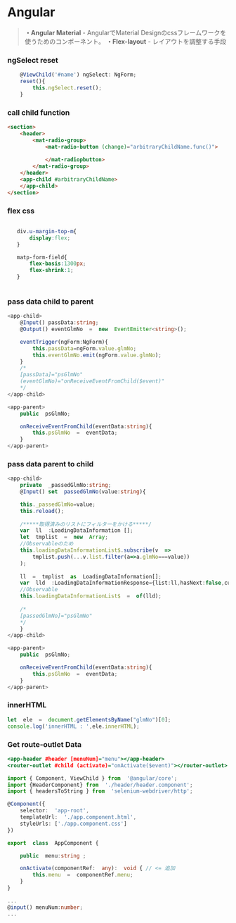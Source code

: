 # Angular

> **・Angular Material** - AngularでMaterial Designのcssフレームワークを使うためのコンポーネント。
> __・Flex-layout__ -  レイアウトを調整する手段


### ngSelect reset

~~~typescript
	@ViewChild('#name') ngSelect: NgForm;
	reset(){
		this.ngSelect.reset();
	}
~~~

### call child function

~~~html
<section>
	<header>
		<mat-radio-group>
			<mat-radio-button (change)="arbitraryChildName.func()">
				
			</mat-radiopbutton>
		</mat-radio-group>
	</header>
	<app-child #arbitraryChildName>
	</app-child>
</section>
~~~

### flex css
 ~~~css

	div.u-margin-top-m{
		display:flex;
	}

	matp-form-field{
		flex-basis:1300px;
		flex-shrink:1;
	}
	
~~~

### pass data child to parent
~~~typescript
<app-child>
	@Input() passData:string;
	@Output() eventGlmNo  =  new  EventEmitter<string>();

	eventTrigger(ngForm:NgForm){
		this.passData=ngForm.value.glmNo;
		this.eventGlmNo.emit(ngForm.value.glmNo);
	}
	/*
	[passData]="psGlmNo"
	(eventGlmNo)="onReceiveEventFromChild($event)"
	*/
</app-child>

<app-parent>
	public  psGlmNo;

	onReceiveEventFromChild(eventData:string){
		this.psGlmNo  =  eventData;
	}
</app-parent>
~~~

### pass data parent to child
~~~typescript
<app-child>
	private  _passedGlmNo:string;
	@Input() set  passedGlmNo(value:string){

	this._passedGlmNo=value;
	this.reload();
	
	/*****取得済みのリストにフィルターをかける*****/
	var  ll  :LoadingDataInformation [];
	let  tmplist  =  new  Array;
	//Observableのため
	this.loadingDataInformationList$.subscribe(v  =>
		tmplist.push(...v.list.filter(a=>a.glmNo===value))
	);
	
	ll  =  tmplist  as  LoadingDataInformation[];
	var  lld  :LoadingDataInformationResponse={list:ll,hasNext:false,cursor:''};
	//Observable
	this.loadingDataInformationList$  =  of(lld);
	
	/*
	[passedGlmNo]="psGlmNo"
	*/
	}
</app-child>

<app-parent>
	public  psGlmNo;

	onReceiveEventFromChild(eventData:string){
		this.psGlmNo  =  eventData;
	}
</app-parent>

~~~

### innerHTML
~~~typescript
let  ele  =  document.getElementsByName("glmNo")[0];
console.log('innerHTML : ',ele.innerHTML);
~~~

### Get route-outlet Data

```html:app.html
<app-header #header [menuNum]="menu"></app-header>
<router-outlet #child (activate)="onActivate($event)"></router-outlet>
```

```typescript:app.component.ts
import { Component, ViewChild } from  '@angular/core';
import {HeaderComponent} from  './header/header.component';
import { headersToString } from  'selenium-webdriver/http';

@Component({
	selector:  'app-root',
	templateUrl:  './app.component.html',
	styleUrls: ['./app.component.css']
})

export  class  AppComponent {

	public  menu:string ;

	onActivate(componentRef:  any):  void { // <= 追加
		this.menu  =  componentRef.menu;
	}
}
```

```typescript:header.component.ts
...
@input() menuNum:number;
...
```

